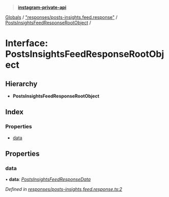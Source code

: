 > **[instagram-private-api](../README.md)**

[Globals](../README.md) / ["responses/posts-insights.feed.response"](../modules/_responses_posts_insights_feed_response_.md) / [PostsInsightsFeedResponseRootObject](_responses_posts_insights_feed_response_.postsinsightsfeedresponserootobject.md) /

# Interface: PostsInsightsFeedResponseRootObject

## Hierarchy

* **PostsInsightsFeedResponseRootObject**

## Index

### Properties

* [data](_responses_posts_insights_feed_response_.postsinsightsfeedresponserootobject.md#data)

## Properties

###  data

• **data**: *[PostsInsightsFeedResponseData](_responses_posts_insights_feed_response_.postsinsightsfeedresponsedata.md)*

*Defined in [responses/posts-insights.feed.response.ts:2](https://github.com/dilame/instagram-private-api/blob/e9c516c/src/responses/posts-insights.feed.response.ts#L2)*